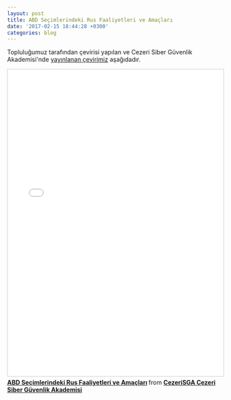```yaml
---
layout: post
title: ABD Seçimlerindeki Rus Faaliyetleri ve Amaçları 
date: '2017-02-15 18:44:28 +0300'
categories: blog
---
```


Topluluğumuz tarafından çevirisi yapılan ve Cezeri Siber Güvenlik Akademisi'nde [yayınlanan çevirimiz](http://www.cezerisga.com/makale/ABD-Se%C3%A7imlerindeki-Rus-Faaliyetleri-ve-Ama%C3%A7lar%C4%B1) aşağıdadır.

<iframe src="//www.slideshare.net/slideshow/embed_code/key/sy8wqEidL0How9" width="1800" height="714" frameborder="0" marginwidth="0" marginheight="0" scrolling="no" style="border:1px solid #CCC; border-width:1px; margin-bottom:5px; max-width: 100%;" allowfullscreen> </iframe> <div style="margin-bottom:5px"> <strong> <a href="//www.slideshare.net/CezeriSGACezeriSiber/abd-seimlerindeki-rus-faaliyetleri-ve-amalar" title="ABD Seçimlerindeki Rus Faaliyetleri ve Amaçları" target="_blank">ABD Seçimlerindeki Rus Faaliyetleri ve Amaçları</a> </strong> from <strong><a target="_blank" href="//www.slideshare.net/CezeriSGACezeriSiber">CezeriSGA Cezeri Siber Güvenlik Akademisi</a></strong> </div>
